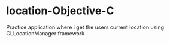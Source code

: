 # location-Objective-C
Practice application where i get the users current location using CLLocationManager framework
